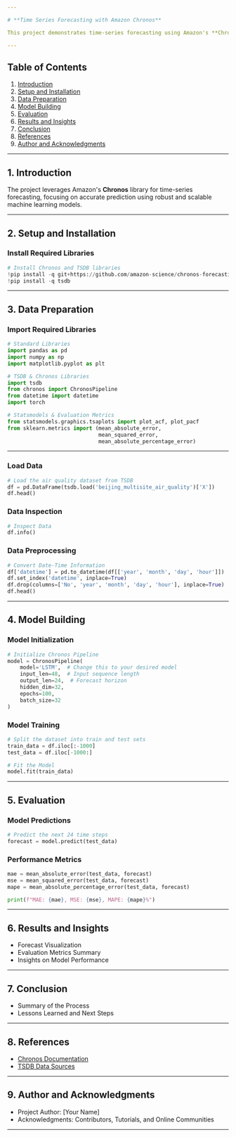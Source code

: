 ```yaml
---

# **Time Series Forecasting with Amazon Chronos**

This project demonstrates time-series forecasting using Amazon's **Chronos** library, designed for robust and scalable forecasting on time-series data.

---
```


## **Table of Contents**
1. [Introduction](#introduction)
2. [Setup and Installation](#setup-and-installation)
3. [Data Preparation](#data-preparation)
4. [Model Building](#model-building)
5. [Evaluation](#evaluation)
6. [Results and Insights](#results-and-insights)
7. [Conclusion](#conclusion)
8. [References](#references)
9. [Author and Acknowledgments](#author-and-acknowledgments)

---

## **1. Introduction**
The project leverages Amazon's **Chronos** library for time-series forecasting, focusing on accurate prediction using robust and scalable machine learning models.

---

## **2. Setup and Installation**

### **Install Required Libraries**
```python
# Install Chronos and TSDB libraries
!pip install -q git+https://github.com/amazon-science/chronos-forecasting.git
!pip install -q tsdb
```

---

## **3. Data Preparation**

### **Import Required Libraries**
```python
# Standard Libraries
import pandas as pd
import numpy as np
import matplotlib.pyplot as plt

# TSDB & Chronos Libraries
import tsdb
from chronos import ChronosPipeline
from datetime import datetime
import torch

# Statsmodels & Evaluation Metrics
from statsmodels.graphics.tsaplots import plot_acf, plot_pacf
from sklearn.metrics import (mean_absolute_error, 
                             mean_squared_error, 
                             mean_absolute_percentage_error)
```

---

### **Load Data**
```python
# Load the air quality dataset from TSDB
df = pd.DataFrame(tsdb.load('beijing_multisite_air_quality')['X'])
df.head()
```

### **Data Inspection**
```python
# Inspect Data
df.info()
```

### **Data Preprocessing**
```python
# Convert Date-Time Information
df['datetime'] = pd.to_datetime(df[['year', 'month', 'day', 'hour']])
df.set_index('datetime', inplace=True)
df.drop(columns=['No', 'year', 'month', 'day', 'hour'], inplace=True)
df.head()
```

---

## **4. Model Building**

### **Model Initialization**
```python
# Initialize Chronos Pipeline
model = ChronosPipeline(
    model='LSTM',  # Change this to your desired model
    input_len=48,  # Input sequence length
    output_len=24,  # Forecast horizon
    hidden_dim=32,
    epochs=100,
    batch_size=32
)
```

### **Model Training**
```python
# Split the dataset into train and test sets
train_data = df.iloc[:-1000]
test_data = df.iloc[-1000:]

# Fit the Model
model.fit(train_data)
```

---

## **5. Evaluation**

### **Model Predictions**
```python
# Predict the next 24 time steps
forecast = model.predict(test_data)
```

### **Performance Metrics**
```python
mae = mean_absolute_error(test_data, forecast)
mse = mean_squared_error(test_data, forecast)
mape = mean_absolute_percentage_error(test_data, forecast)

print(f"MAE: {mae}, MSE: {mse}, MAPE: {mape}%")
```

---

## **6. Results and Insights**
- Forecast Visualization
- Evaluation Metrics Summary
- Insights on Model Performance

---

## **7. Conclusion**
- Summary of the Process
- Lessons Learned and Next Steps

---

## **8. References**
- [Chronos Documentation](https://github.com/amazon-science/chronos-forecasting)
- [TSDB Data Sources](https://github.com/WenjieDu/TSDB)

---

## **9. Author and Acknowledgments**
- Project Author: [Your Name]
- Acknowledgments: Contributors, Tutorials, and Online Communities

---

